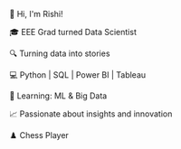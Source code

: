 👋 Hi, I'm Rishi!

🎓 EEE Grad turned Data Scientist

🔍 Turning data into stories

💻 Python | SQL | Power BI | Tableau

🚀 Learning: ML & Big Data

📈 Passionate about insights and innovation

♟️ Chess Player
